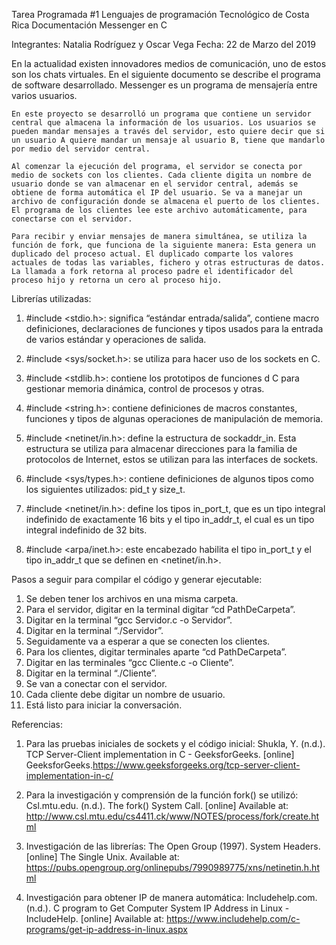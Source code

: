 Tarea Programada #1
Lenguajes de programación
Tecnológico de Costa Rica
Documentación Messenger en C

Integrantes: Natalia Rodríguez y Oscar Vega
Fecha: 22 de Marzo del 2019

En la actualidad existen innovadores medios de comunicación, uno de estos son los chats virtuales. En el siguiente documento se describe el programa de software desarrollado. Messenger es un programa de mensajería entre varios usuarios. 
    
    En este proyecto se desarrolló un programa que contiene un servidor central que almacena la información de los usuarios. Los usuarios se pueden mandar mensajes a través del servidor, esto quiere decir que si un usuario A quiere mandar un mensaje al usuario B, tiene que mandarlo por medio del servidor central.
    
    Al comenzar la ejecución del programa, el servidor se conecta por medio de sockets con los clientes. Cada cliente digita un nombre de usuario donde se van almacenar en el servidor central, además se obtiene de forma automática el IP del usuario. Se va a manejar un archivo de configuración donde se almacena el puerto de los clientes. El programa de los clientes lee este archivo automáticamente, para conectarse con el servidor. 
    
    Para recibir y enviar mensajes de manera simultánea, se utiliza la función de fork, que funciona de la siguiente manera: Esta genera un duplicado del proceso actual. El duplicado comparte los valores actuales de todas las variables, fichero y otras estructuras de datos. La llamada a fork retorna al proceso padre el identificador del proceso hijo y retorna un cero al proceso hijo. 


Librerías utilizadas:

1. #include <stdio.h>: significa “estándar entrada/salida”, contiene macro definiciones, declaraciones de funciones y tipos usados para la entrada de varios estándar y operaciones de salida. 

2. #include <sys/socket.h>: se utiliza para hacer uso de los sockets en C.

3. #include <stdlib.h>: contiene los prototipos de funciones d C para gestionar memoria dinámica, control de procesos y otras.

4. #include <string.h>: contiene definiciones de macros constantes, funciones y tipos de algunas operaciones de manipulación de memoria. 

5. #include <netinet/in.h>: define la estructura de sockaddr_in. Esta estructura se utiliza para almacenar direcciones para la familia de protocolos de Internet, estos se utilizan para las interfaces de sockets. 

6. #include <sys/types.h>: contiene definiciones de algunos tipos como los siguientes utilizados: pid_t y size_t.

7. #include <netinet/in.h>: define los tipos in_port_t, que es un tipo integral indefinido de exactamente 16 bits y el tipo in_addr_t, el cual es un tipo integral indefinido de 32 bits.

8. #include <arpa/inet.h>: este encabezado habilita el tipo in_port_t y el tipo in_addr_t que se definen en <netinet/in.h>.



Pasos a seguir para compilar el código y generar ejecutable:

1. Se deben tener los archivos en una misma carpeta.
2. Para el servidor, digitar en la terminal digitar “cd PathDeCarpeta”.
3. Digitar en la terminal “gcc Servidor.c -o Servidor”.
4. Digitar en la terminal “./Servidor”.
5. Seguidamente va a esperar a que se conecten los clientes.
6. Para los clientes, digitar terminales aparte “cd PathDeCarpeta”.
7. Digitar en las terminales “gcc Cliente.c -o Cliente”.
8. Digitar en la terminal “./Cliente”.
9. Se van a conectar con el servidor.
10. Cada cliente debe digitar un nombre de usuario. 
11. Está listo para iniciar la conversación. 


Referencias:

1. Para las pruebas iniciales de sockets y el código inicial:
Shukla, Y. (n.d.). TCP Server-Client implementation in C - GeeksforGeeks. [online] GeeksforGeeks.https://www.geeksforgeeks.org/tcp-server-client-implementation-in-c/

2. Para la investigación y comprensión de la función fork() se utilizó: 
Csl.mtu.edu. (n.d.). The fork() System Call. [online] Available at: http://www.csl.mtu.edu/cs4411.ck/www/NOTES/process/fork/create.html

3. Investigación de las librerías:
The Open Group (1997). System Headers. [online] The Single Unix. Available at: https://pubs.opengroup.org/onlinepubs/7990989775/xns/netinetin.h.html 

4. Investigación para obtener IP de manera automática:
Includehelp.com. (n.d.). C program to Get Computer System IP Address in Linux - IncludeHelp. [online] Available at: https://www.includehelp.com/c-programs/get-ip-address-in-linux.aspx


